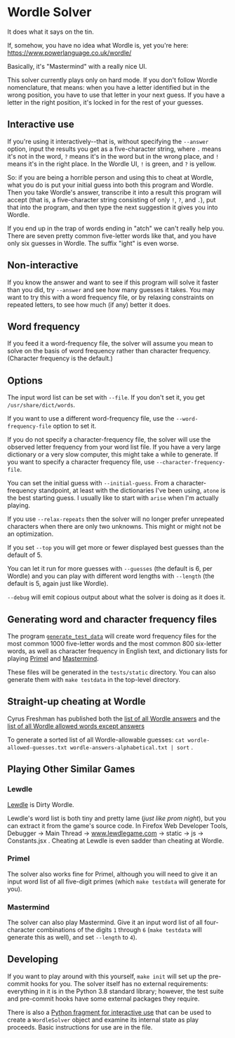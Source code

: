 # Wordle Solver

It does what it says on the tin.

If, somehow, you have no idea what Wordle is, yet you're here:
https://www.powerlanguage.co.uk/wordle/

Basically, it's "Mastermind" with a really nice UI.

This solver currently plays only on hard mode.  If you don't follow
Wordle nomenclature, that means: when you have a letter identified but
in the wrong position, you have to use that letter in your next guess.
If you have a letter in the right position, it's locked in for the rest
of your guesses.

## Interactive use

If you're using it interactively--that is, without specifying the
`--answer` option, input the results you get as a five-character string,
where `.` means it's not in the word, `?` means it's in the word but in
the wrong place, and `!` means it's in the right place.  In the Wordle
UI, `!` is green, and `?` is yellow.

So: if you are being a horrible person and using this to cheat at
Wordle, what you do is put your initial guess into both this program and
Wordle.  Then you take Wordle's answer, transcribe it into a result this
program will accept (that is, a five-character string consisting of only
`!`, `?`, and `.`), put that into the program, and then type the next
suggestion it gives you into Wordle.

If you end up in the trap of words ending in "atch" we can't really help
you.  There are seven pretty common five-letter words like that, and you
have only six guesses in Wordle.  The suffix "ight" is even worse.

## Non-interactive

If you know the answer and want to see if this program will solve it
faster than you did, try `--answer` and see how many guesses it takes.
You may want to try this with a word frequency file, or by relaxing
constraints on repeated letters, to see how much (if any) better it
does.

## Word frequency

If you feed it a word-frequency file, the solver will assume you mean to
solve on the basis of word frequency rather than character frequency.
(Character frequency is the default.)

## Options

The input word list can be set with `--file`.  If you don't set it, you
get `/usr/share/dict/words`.

If you want to use a different word-frequency file, use
the `--word-frequency-file` option to set it.

If you do not specify a character-frequency file, the solver will use
the observed letter frequency from your word list file.  If you have a
very large dictionary or a very slow computer, this might take a while
to generate.  If you want to specify a character frequency file, use
`--character-frequency-file`.

You can set the initial guess with `--initial-guess`.  From a
character-frequency standpoint, at least with the dictionaries I've been
using, `atone` is the best starting guess.  I usually like to start with
`arise` when I'm actually playing.

If you use `--relax-repeats` then the solver will no longer prefer
unrepeated characters when there are only two unknowns.  This might or
might not be an optimization.

If you set `--top` you will get more or fewer displayed best guesses
than the default of 5.

You can let it run for more guesses with `--guesses` (the default is 6,
per Wordle) and you can play with different word lengths with `--length`
(the default is 5, again just like Wordle).

`--debug` will emit copious output about what the solver is doing as it
does it.

## Generating word and character frequency files

The program [`generate_test_data`](scripts/generate_test_data) will
create word frequency files for the most common 1000 five-letter words
and the most common 800 six-letter words, as well as character frequency
in English text, and dictionary lists for playing
[Primel](https://converged.yt/primel/) and
[Mastermind](https://en.wikipedia.org/wiki/Mastermind_(board_game)).

These files will be generated in the `tests/static` directory.  You can
also generate them with `make testdata` in the top-level directory.

## Straight-up cheating at Wordle

Cyrus Freshman has published both the
[list of all Wordle answers](https://gist.github.com/cfreshman/a03ef2cba789d8cf00c08f767e0fad7b)
and the
[list of all Wordle allowed words except answers](https://gist.github.com/cfreshman/cdcdf777450c5b5301e439061d29694c)

To generate a sorted list of all Wordle-allowable guesses:
`cat wordle-allowed-guesses.txt wordle-answers-alphabetical.txt | sort`
.

## Playing Other Similar Games

### Lewdle

[Lewdle](https://www.lewdlegame.com/) is Dirty Wordle.

Lewdle's word list is both tiny and pretty lame (*just like prom
night*), but you can extract it from the game's source code.  In Firefox
Web Developer Tools, Debugger -> Main Thread -> www.lewdlegame.com ->
static -> js -> Constants.jsx .  Cheating at Lewdle is even sadder than
cheating at Wordle.

### Primel

The solver also works fine for Primel, although you will need to give it
an input word list of all five-digit primes (which `make testdata` will
generate for you).

### Mastermind

The solver can also play Mastermind.  Give it an input word list of all
four-character combinations of the digits `1` through `6` (`make testdata`
will generate this as well), and set `--length` to `4`).

## Developing

If you want to play around with this yourself, ``make init`` will set up
the pre-commit hooks for you.  The solver itself has no external
requirements: everything in it is in the Python 3.8 standard library;
however, the test suite and pre-commit hooks have some external packages
they require.

There is also a
[Python fragment for interactive use](scripts/interactive.py) that can
be used to create a `WordleSolver` object and examine its internal state
as play proceeds.  Basic instructions for use are in the file.
